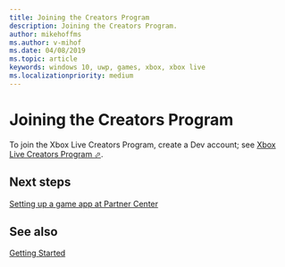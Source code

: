 ```yaml
---
title: Joining the Creators Program
description: Joining the Creators Program.
author: mikehoffms
ms.author: v-mihof
ms.date: 04/08/2019
ms.topic: article
keywords: windows 10, uwp, games, xbox, xbox live
ms.localizationpriority: medium
---
```


# Joining the Creators Program

To join the Xbox Live Creators Program, create a Dev account; see <a href="https://www.xbox.com/en-US/developers/creators-program" target="_blank">Xbox Live Creators Program &#11008;</a>.


## Next steps

[Setting up a game app at Partner Center](../setup-partner-center/index.md)


## See also

<!-- link to onboarding flow diagram -->

[Getting Started](../index.md)
